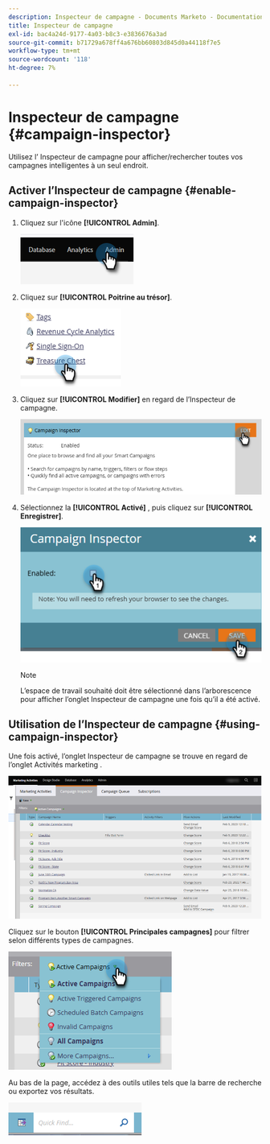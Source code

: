 ```yaml
---
description: Inspecteur de campagne - Documents Marketo - Documentation du produit
title: Inspecteur de campagne
exl-id: bac4a24d-9177-4a03-b8c3-e3836676a3ad
source-git-commit: b71729a678ff4a676bb60803d845d0a44118f7e5
workflow-type: tm+mt
source-wordcount: '118'
ht-degree: 7%

---
```


# Inspecteur de campagne {#campaign-inspector}

Utilisez l’ Inspecteur de campagne pour afficher/rechercher toutes vos campagnes intelligentes à un seul endroit.

## Activer l’Inspecteur de campagne {#enable-campaign-inspector}

1. Cliquez sur l&#39;icône **[!UICONTROL Admin]**.

   ![](assets/campaign-inspector-1.png)

1. Cliquez sur **[!UICONTROL Poitrine au trésor]**.

   ![](assets/campaign-inspector-2.png)

1. Cliquez sur **[!UICONTROL Modifier]** en regard de l’Inspecteur de campagne.

   ![](assets/campaign-inspector-3.png)

1. Sélectionnez la **[!UICONTROL Activé]** , puis cliquez sur **[!UICONTROL Enregistrer]**.

   ![](assets/campaign-inspector-4.png)

   >[!NOTE]
   >
   >L’espace de travail souhaité doit être sélectionné dans l’arborescence pour afficher l’onglet Inspecteur de campagne une fois qu’il a été activé.

## Utilisation de l’Inspecteur de campagne {#using-campaign-inspector}

Une fois activé, l’onglet Inspecteur de campagne se trouve en regard de l’onglet Activités marketing .

![](assets/campaign-inspector-5.png)

Cliquez sur le bouton **[!UICONTROL Principales campagnes]** pour filtrer selon différents types de campagnes.

![](assets/campaign-inspector-6.png)

Au bas de la page, accédez à des outils utiles tels que la barre de recherche ou exportez vos résultats.

![](assets/campaign-inspector-7.png)
